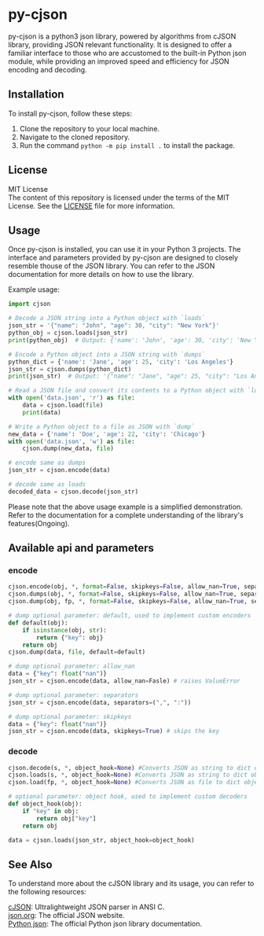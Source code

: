 # py-cjson
py-cjson is a python3 json library, powered by algorithms from cJSON library, providing JSON relevant functionality.  It is designed to offer a familiar interface to those who are accustomed to the built-in Python json module, while providing an improved speed and efficiency for JSON encoding and decoding.

## Installation
To install py-cjson, follow these steps:

1. Clone the repository to your local machine.  
2. Navigate to the cloned repository.  
3. Run the command `python -m pip install .` to install the package.

## License  
MIT License  
The content of this repository is licensed under the terms of the MIT License. See the [LICENSE](LICENSE) file for more information.


## Usage  
Once py-cjson is installed, you can use it in your Python 3 projects. The interface and parameters provided by py-cjson are designed to closely resemble thouse of the JSON library. You can refer to the JSON documentation for more details on how to use the library.

Example usage:
```python
import cjson

# Decode a JSON string into a Python object with `loads`
json_str = '{"name": "John", "age": 30, "city": "New York"}'
python_obj = cjson.loads(json_str)
print(python_obj)  # Output: {'name': 'John', 'age': 30, 'city': 'New York'}

# Encode a Python object into a JSON string with `dumps`
python_dict = {'name': 'Jane', 'age': 25, 'city': 'Los Angeles'}
json_str = cjson.dumps(python_dict)
print(json_str)  # Output: '{"name": "Jane", "age": 25, "city": "Los Angeles"}'

# Read a JSON file and convert its contents to a Python object with `load`
with open('data.json', 'r') as file:
    data = cjson.load(file)
    print(data)

# Write a Python object to a file as JSON with `dump`
new_data = {'name': 'Doe', 'age': 22, 'city': 'Chicago'}
with open('data.json', 'w') as file:
    cjson.dump(new_data, file)

# encode same as dumps
json_str = cjson.encode(data)

# decode same as loads
decoded_data = cjson.decode(json_str)
```

Please note that the above usage example is a simplified demonstration. Refer to the documentation for a complete understanding of the library's features(Ongoing).

## Available api and parameters
### encode
```python
cjson.encode(obj, *, format=False, skipkeys=False, allow_nan=True, separators=(",",":"), default=None) #Converts arbitrary object recursively into JSON.
cjson.dumps(obj, *, format=False, skipkeys=False, allow_nan=True, separators=(",",":"), default=None) #Converts arbitrary object recursively into JSON.
cjson.dump(obj, fp, *, format=False, skipkeys=False, allow_nan=True, separators=(",",":"), default=None) #Converts arbitrary object recursively into JSON file.

# dump optional parameter: default, used to implement custom encoders
def default(obj):
    if isinstance(obj, str):
        return {"key": obj}
    return obj
cjson.dump(data, file, default=default)

# dump optional parameter: allow_nan
data = {"key": float("nan")}
json_str = cjson.encode(data, allow_nan=Fasle) # raises ValueError

# dump optional parameter: separators
json_str = cjson.encode(data, separators=(",", ":"))

# dump optional parameter: skipkeys
data = {"key": float("nan")}
json_str = cjson.encode(data, skipkeys=True) # skips the key

```

### decode
```python
cjson.decode(s, *, object_hook=None) #Converts JSON as string to dict object structure.
cjson.loads(s, *, object_hook=None) #Converts JSON as string to dict object structure.
cjson.load(fp, *, object_hook=None) #Converts JSON as file to dict object structure.

# optional parameter: object hook, used to implement custom decoders
def object_hook(obj):
    if "key" in obj:
        return obj["key"]
    return obj

data = cjson.loads(json_str, object_hook=object_hook)
```


## See Also
To understand more about the cJSON library and its usage, you can refer to the following resources:

[cJSON](https://github.com/DaveGamble/cJSON): Ultralightweight JSON parser in ANSI C.  
[json.org](https://www.json.org/): The official JSON website.  
[Python json](https://docs.python.org/3/library/json.html): The official Python json library documentation.  